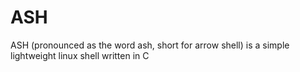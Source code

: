 # ASH
ASH (pronounced as the word ash, short for arrow shell) is a simple lightweight linux shell written in C
